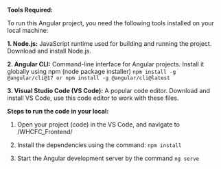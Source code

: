 **Tools Required:**

To run this Angular project, you need the following tools installed on your local machine:

**1. Node.js:** JavaScript runtime used for building and running the project. Download and install Node.js.

**2. Angular CLI:** Command-line interface for Angular projects. Install it globally using npm (node package installer)
```npm install -g @angular/cli@17 or npm install -g @angular/cli@latest```

**3. Visual Studio Code (VS Code):** A popular code editor. Download and install VS Code, use this code editor to work with these files.

**Steps to run the code in your local:**

1. Open your project (code) in the VS Code, and navigate to /WHCFC_Frontend/

2. Install the dependencies using the command:
```npm install```

3. Start the Angular development server by the command
```ng serve```
